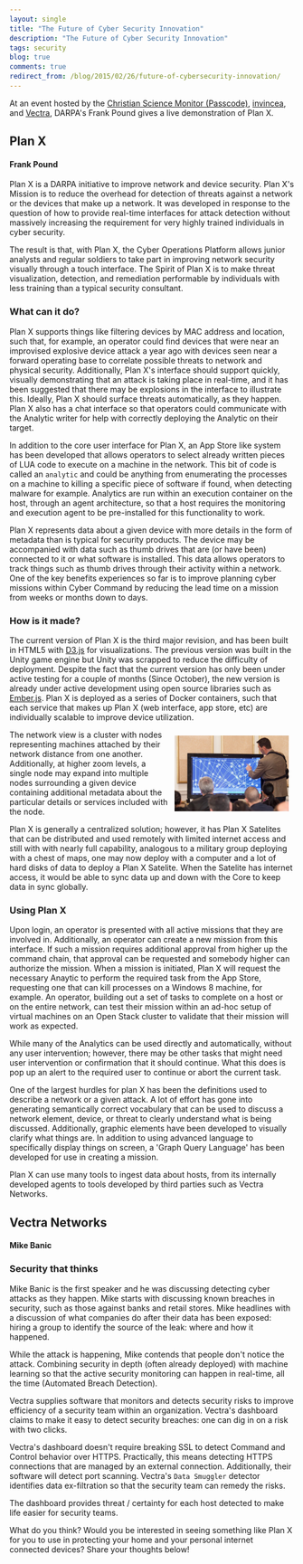 ```yaml
---
layout: single
title: "The Future of Cyber Security Innovation"
description: "The Future of Cyber Security Innovation"
tags: security
blog: true
comments: true
redirect_from: /blog/2015/02/26/future-of-cybersecurity-innovation/
---
```


At an event hosted by the [Christian Science Monitor (Passcode)](http://csmpasscode.com/), [invincea](http://www.invincea.com/), and [Vectra](http://www.vectranetworks.com/), DARPA's Frank Pound gives a live demonstration of Plan X.

## Plan X

#### Frank Pound

Plan X is a DARPA initiative to improve network and device security. Plan X's Mission is to reduce the overhead for detection of threats against a network or the devices that make up a network. It was developed in response to the question of how to provide real-time interfaces for attack detection without massively increasing the requirement for very highly trained individuals in cyber security.

The result is that, with Plan X, the Cyber Operations Platform allows junior analysts and regular soldiers to take part in improving network security visually through a touch interface. The Spirit of Plan X is to make threat visualization, detection, and remediation performable by individuals with less training than a typical security consultant.

### What can it do?

Plan X supports things like filtering devices by MAC address and location, such that, for example, an operator could find devices that were near an improvised explosive device attack a year ago with devices seen near a forward operating base to correlate possible threats to network and physical security. Additionally, Plan X's interface should support quickly, visually demonstrating that an attack is taking place in real-time, and it has been suggested that there may be explosions in the interface to illustrate this. Ideally, Plan X should surface threats automatically, as they happen. Plan X also has a chat interface so that operators could communicate with the Analytic writer for help with correctly deploying the Analytic on their target.

In addition to the core user interface for Plan X, an App Store like system has been developed that allows operators to select already written pieces of LUA code to execute on a machine in the network. This bit of code is called an `analytic` and could be anything from enumerating the processes on a machine to killing a specific piece of software if found, when detecting malware for example. Analytics are run within an execution container on the host, through an agent architecture, so that a host requires the monitoring and execution agent to be pre-installed for this functionality to work.

Plan X represents data about a given device with more details in the form of metadata than is typical for security products. The device may be accompanied with data such as thumb drives that are (or have been) connected to it or what software is installed. This data allows operators to track things such as thumb drives through their activity within a network. One of the key benefits experiences so far is to improve planning cyber missions within Cyber Command by reducing the lead time on a mission from weeks or months down to days.

### How is it made?

The current version of Plan X is the third major revision, and has been built in HTML5 with [D3.js](http://d3js.org) for visualizations. The previous version was built in the Unity game engine but Unity was scrapped to reduce the difficulty of deployment. Despite the fact that the current version has only been under active testing for a couple of months (Since October), the new version is already under active development using open source libraries such as [Ember.js](http://emberjs.com/). Plan X is deployed as a series of Docker containers, such that each service that makes up Plan X (web interface, app store, etc) are individually scalable to improve device utilization.

<a rel="shadowbox" href="/assets/images/plan_x.jpeg"><img src="/assets/images/plan_x.jpeg" width="40%" height="40%" style="float: right; margin: 10px;"/></a>

The network view is a cluster with nodes representing machines attached by their network distance from one another. Additionally, at higher zoom levels, a single node may expand into multiple nodes surrounding a given device containing additional metadata about the particular details or services included with the node.

Plan X is generally a centralized solution; however, it has Plan X Satelites that can be distributed and used remotely with limited internet access and still with with nearly full capability, analogous to a military group deploying with a chest of maps, one may now deploy with a computer and a lot of hard disks of data to deploy a Plan X Satelite. When the Satelite has internet access, it would be able to sync data up and down with the Core to keep data in sync globally.

### Using Plan X

Upon login, an operator is presented with all active missions that they are involved in. Additionally, an operator can create a new mission from this interface. If such a mission requires additional approval from higher up the command chain, that approval can be requested and somebody higher can authorize the mission. When a mission is initiated, Plan X will request the necessary Anaytic to perform the required task from the App Store, requesting one that can kill processes on a Windows 8 machine, for example. An operator, building out a set of tasks to complete on a host or on the entire network, can test their mission within an ad-hoc setup of virtual machines on an Open Stack cluster to validate that their mission will work as expected.

While many of the Analytics can be used directly and automatically, without any user intervention; however, there may be other tasks that might need user intervention or confirmation that it should continue. What this does is pop up an alert to the required user to continue or abort the current task.

One of the largest hurdles for plan X has been the definitions used to describe a network or a given attack. A lot of effort has gone into generating semantically correct vocabulary that can be used to discuss a network element, device, or threat to clearly understand what is being discussed. Additionally, graphic elements have been developed to visually clarify what things are. In addition to using advanced language to specifically display things on screen, a 'Graph Query Language' has been developed for use in creating a mission. 

Plan X can use many tools to ingest data about hosts, from its internally developed agents to tools developed by third parties such as Vectra Networks.

## Vectra Networks

#### Mike Banic

### Security that thinks

Mike Banic is the first speaker and he was discussing detecting cyber attacks as they happen. Mike starts with discussing known breaches in security, such as those against banks and retail stores. Mike headlines with a discussion of what companies do after their data has been exposed: hiring a group to identify the source of the leak: where and how it happened.

While the attack is happening, Mike contends that people don't notice the attack. Combining security in depth (often already deployed) with machine learning so that the active security monitoring can happen in real-time, all the time (Automated Breach Detection).

Vectra supplies software that monitors and detects security risks to improve efficiency of a security team within an organization. Vectra's dashboard claims to make it easy to detect security breaches: one can dig in on a risk with two clicks.

Vectra's dashboard doesn't require breaking SSL to detect Command and Control behavior over HTTPS. Practically, this means detecting HTTPS connections that are managed by an external connection. Additionally, their software will detect port scanning. Vectra's `Data Smuggler` detector identifies data ex-filtration so that the security team can remedy the risks.

The dashboard provides threat / certainty for each host detected to make life easier for security teams.

What do you think? Would you be interested in seeing something like Plan X for you to use in protecting your home and your personal internet connected devices? Share your thoughts below!